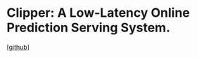 Clipper: A Low-Latency Online Prediction Serving System.
========================================
[[github]](https://github.com/ucbrise/clipper)